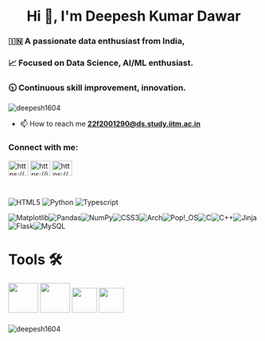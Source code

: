 <h1 align="center">Hi 👋,  I'm Deepesh Kumar Dawar</h1>
<h3>🇮🇳 A passionate data enthusiast from India,</h3>
<h3>📈 Focused on Data Science, AI/ML enthusiast.</h3>
<h3>🕥 Continuous skill improvement, innovation.</h3>

<p align="left"> <img src="https://komarev.com/ghpvc/?username=deepesh1604&label=Profile%20views&color=0e75b6&style=flat" alt="deepesh1604" /> </p>

- 📫 How to reach me **22f2001290@ds.study.iitm.ac.in**

<h3 align="left">Connect with me:</h3>

<p align="left">
<a href="https://linkedin.com/in/https://www.linkedin.com/in/deepesh-dawar-a6a065258" target="blank"><img align="center" src="https://raw.githubusercontent.com/rahuldkjain/github-profile-readme-generator/master/src/images/icons/Social/linked-in-alt.svg" alt="https://www.linkedin.com/in/deepesh-dawar-a6a065258" height="30" width="40" /></a>
<a href="https://instagram.com/https://instagram.com/deepp_1604?igshid=zddkntzintm=" target="blank"><img align="center" src="https://raw.githubusercontent.com/rahuldkjain/github-profile-readme-generator/master/src/images/icons/Social/instagram.svg" alt="https://instagram.com/deepp_1604?igshid=zddkntzintm=" height="30" width="40" /></a>
<a href="https://www.hackerrank.com/https://www.hackerrank.com/profile/22f2001290" target="blank"><img align="center" src="https://raw.githubusercontent.com/rahuldkjain/github-profile-readme-generator/master/src/images/icons/Social/hackerrank.svg" alt="https://www.hackerrank.com/profile/22f2001290" height="30" width="40" /></a>
</p> 
<br>

![HTML5](https://img.shields.io/badge/html5-%23E34F26.svg?style=for-the-badge&logo=html5&logoColor=white)
![Python](https://img.shields.io/badge/python-3670A0?style=for-the-badge&logo=python&logoColor=ffdd54)
![Typescript](https://img.shields.io/badge/typescript-%23007ACC.svg?style=for-the-badge&logo=typescript&logoColor=white)

![Matplotlib](https://img.shields.io/badge/Matplotlib-%23ffffff.svg?style=for-the-badge&logo=Matplotlib&logoColor=black)![Pandas](https://img.shields.io/badge/pandas-%23150458.svg?style=for-the-badge&logo=pandas&logoColor=white)![NumPy](https://img.shields.io/badge/numpy-%23013243.svg?style=for-the-badge&logo=numpy&logoColor=white)![CSS3](https://img.shields.io/badge/css3-%231572B6.svg?style=for-the-badge&logo=css3&logoColor=white)![Arch](https://img.shields.io/badge/Arch%20Linux-1793D1?logo=arch-linux&logoColor=fff&style=for-the-badge)![Pop!\_OS](https://img.shields.io/badge/Pop!_OS-48B9C7?style=for-the-badge&logo=Pop!_OS&logoColor=white)![C](https://img.shields.io/badge/c-%2300599C.svg?style=for-the-badge&logo=c&logoColor=white)![C++](https://img.shields.io/badge/c++-%2300599C.svg?style=for-the-badge&logo=c%2B%2B&logoColor=white)![Jinja](https://img.shields.io/badge/jinja-white.svg?style=for-the-badge&logo=jinja&logoColor=black)![Flask](https://img.shields.io/badge/flask-%23000.svg?style=for-the-badge&logo=flask&logoColor=white)![MySQL](https://img.shields.io/badge/mysql-4479A1.svg?style=for-the-badge&logo=mysql&logoColor=white)

# Tools 🛠️ 

<img src="https://imgs.search.brave.com/dhlg2llpJiilp7TBoA4ENKc4IhwzDMdr33Y_iY_8kvA/rs:fit:560:320:1/g:ce/aHR0cHM6Ly91cGxv/YWQud2lraW1lZGlh/Lm9yZy93aWtpcGVk/aWEvY29tbW9ucy90/aHVtYi85LzlhL1Zp/c3VhbF9TdHVkaW9f/Q29kZV8xLjM1X2lj/b24uc3ZnLzUxMnB4/LVZpc3VhbF9TdHVk/aW9fQ29kZV8xLjM1/X2ljb24uc3ZnLnBu/Zw" width = "60" height = "60"/> <img src = "https://imgs.search.brave.com/emnFTmUzq4BKVcmPKxw8ob3QVwpJhGEUtwrOzZIBqnI/rs:fit:860:0:0/g:ce/aHR0cHM6Ly9qdXB5/dGVyLm9yZy9hc3Nl/dHMvdHJ5L2p1cHl0/ZXIucG5n" width = "60" height = "60"  />
<img src ="https://imgs.search.brave.com/RUoK3EF7Fjo4yuClAeJHqCHsFTzZ_KnBrhQBsswKZ50/rs:fit:500:0:0/g:ce/aHR0cHM6Ly9zdGF0/aWMtMDAuaWNvbmR1/Y2suY29tL2Fzc2V0/cy4wMC9rYWdnbGUt/aWNvbi0xMDI0eDEw/MjQtMGoxcDVibzUu/cG5n" width = "50" height = "50" bottom = "10" />
<img src="https://upload.wikimedia.org/wikipedia/en/c/cd/Anaconda_Logo.png" width="50" height="50" style="margin-bottom: 10px;" />



<p><img align="center" src="https://github-readme-stats.vercel.app/api/top-langs?username=deepesh1604&show_icons=true&locale=en&layout=compact" alt="deepesh1604" /></p>

